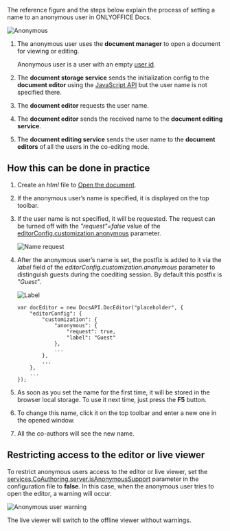 The reference figure and the steps below explain the process of setting a name to an anonymous user in ONLYOFFICE Docs.

![Anonymous](/assets/images/editor/anonymous-user.png)

1. The anonymous user uses the **document manager** to open a document for viewing or editing.

   Anonymous user is a user with an empty [user id](/editors/config/editor#user).

2. The **document storage service** sends the initialization config to the **document editor** using the [JavaScript API](/editors/basic) but the user name is not specified there.

3. The **document editor** requests the user name.

4. The **document editor** sends the received name to the **document editing service**.

5. The **document editing service** sends the user name to the **document editors** of all the users in the co-editing mode.

## How this can be done in practice

1. Create an *html* file to [Open the document](/editors/open#apply).

2. If the anonymous user’s name is specified, it is displayed on the top toolbar.

3. If the user name is not specified, it will be requested. The request can be turned off with the *"request"=false* value of the [editorConfig.customization.anonymous](/editors/config/editor/customization#anonymous) parameter.

   ![Name request](/assets/images/editor/name-request.png)

4. After the anonymous user’s name is set, the postfix is added to it via the *label* field of the *editorConfig.customization.anonymous* parameter to distinguish guests during the coediting session. By default this postfix is *"Guest"*.

   ![Label](/assets/images/editor/label.png)

   ```
   var docEditor = new DocsAPI.DocEditor("placeholder", {
       "editorConfig": {
           "customization": {
               "anonymous": {
                   "request": true,
                   "label": "Guest"
               },
               ...
           },
           ...
       },
       ...
   });
   ```

5. As soon as you set the name for the first time, it will be stored in the browser local storage. To use it next time, just press the **F5** button.

6. To change this name, click it on the top toolbar and enter a new one in the opened window.

7. All the co-authors will see the new name.

## Restricting access to the editor or live viewer

To restrict anonymous users access to the editor or live viewer, set the [services.CoAuthoring.server.isAnonymousSupport](https://helpcenter.onlyoffice.com/installation/docs-developer-configuring.aspx#services-CoAuthoring-server-isAnonymousSupport) parameter in the configuration file to **false**. In this case, when the anonymous user tries to open the editor, a warning will occur.

![Anonymous user warning](/assets/images/editor/anonymous-warning.jpg)

The live viewer will switch to the offline viewer without warnings.
